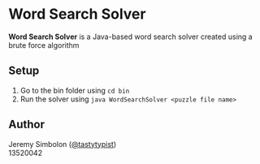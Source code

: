 # Word Search Solver
**Word Search Solver** is a Java-based word search solver created using a brute force algorithm

## Setup
1. Go to the bin folder using `cd bin`
2. Run the solver using `java WordSearchSolver <puzzle file name>`

## Author
Jeremy Simbolon ([@tastytypist](https://github.com/tastytypist))  
13520042